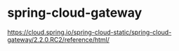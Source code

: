# spring-cloud-gateway

https://cloud.spring.io/spring-cloud-static/spring-cloud-gateway/2.2.0.RC2/reference/html/
